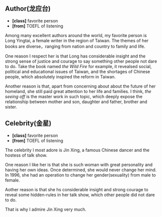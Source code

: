 ## Author(龙应台)

* **[class]** favorite person
* **[from]** TOEFL of listening 

Among many excellent authors around the world, my favorite person is Long Yingtai, a female writer in the region of Taiwan.
The themes of her books are diverse，ranging from nation and country to family and life.

One reason I respect her is that Long has considerable insight and the strong sense of justice and courage to say something other people not dare to do.
Take the book named *the Wild Fire* for example, it revealsed social, political and educational issues of Taiwan, and the shortages of Chinese people, which absolutely inspired the reform in Taiwan.

Another reason is that, apart from concerning about about the future of her homeland, she still paid great attention to her life and families. I think, *the seeing off* is the master work in such topic, which deeply expose the relationship between mother and son, daughter  and father, brother and sister.


## Celebrity(金星)

* **[class]** favorite person
* **[from]** TOEFL of listening 

The celebrity I most adore is Jin Xing, a famous Chinese dancer and the hostess of talk show.

One reason I like her is that she is such woman with great personality and having her own ideas. Once determined, she would never change her mind. In 1996, she had an operation to change her gender(sexuality) from male to female.

Aother reason is that she hs considerable insight and strong courage to reveal some hidden-rules in her talk show, which other people did not dare to do.

That is why I admire Jin Xing very much.

